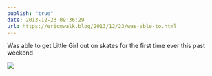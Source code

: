 ```yaml
---
publish: "true"
date: 2013-12-23 09:36:29
url: https://ericmwalk.blog/2013/12/23/was-able-to.html
---
```


Was able to get Little Girl out on skates for the first time ever this past weekend

![](https://ericmwalk.blog/uploads/2022/913dc0b2f1.jpg)